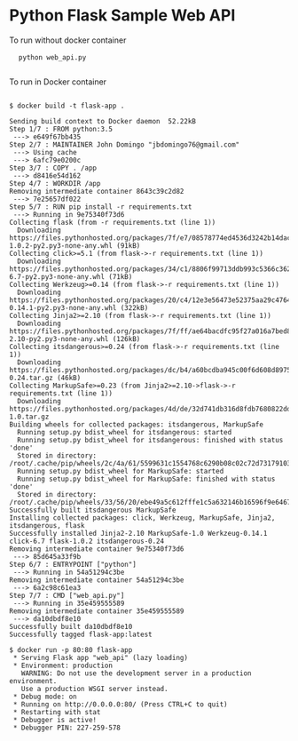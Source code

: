 # Python Flask Sample Web API

To run without docker container

<pre>
  <code>python web_api.py
  </code>
</pre>

To run in Docker container

<pre>
<code>
$ docker build -t flask-app .
    
Sending build context to Docker daemon  52.22kB
Step 1/7 : FROM python:3.5
 ---> e649f67bb435
Step 2/7 : MAINTAINER John Domingo "jbdomingo76@gmail.com"
 ---> Using cache
 ---> 6afc79e0200c
Step 3/7 : COPY . /app
 ---> d8416e54d162
Step 4/7 : WORKDIR /app
Removing intermediate container 8643c39c2d82
 ---> 7e25657df022
Step 5/7 : RUN pip install -r requirements.txt
 ---> Running in 9e75340f73d6
Collecting flask (from -r requirements.txt (line 1))
  Downloading https://files.pythonhosted.org/packages/7f/e7/08578774ed4536d3242b14dacb4696386634607af824ea997202cd0edb4b/Flask-1.0.2-py2.py3-none-any.whl (91kB)
Collecting click>=5.1 (from flask->-r requirements.txt (line 1))
  Downloading https://files.pythonhosted.org/packages/34/c1/8806f99713ddb993c5366c362b2f908f18269f8d792aff1abfd700775a77/click-6.7-py2.py3-none-any.whl (71kB)
Collecting Werkzeug>=0.14 (from flask->-r requirements.txt (line 1))
  Downloading https://files.pythonhosted.org/packages/20/c4/12e3e56473e52375aa29c4764e70d1b8f3efa6682bef8d0aae04fe335243/Werkzeug-0.14.1-py2.py3-none-any.whl (322kB)
Collecting Jinja2>=2.10 (from flask->-r requirements.txt (line 1))
  Downloading https://files.pythonhosted.org/packages/7f/ff/ae64bacdfc95f27a016a7bed8e8686763ba4d277a78ca76f32659220a731/Jinja2-2.10-py2.py3-none-any.whl (126kB)
Collecting itsdangerous>=0.24 (from flask->-r requirements.txt (line 1))
  Downloading https://files.pythonhosted.org/packages/dc/b4/a60bcdba945c00f6d608d8975131ab3f25b22f2bcfe1dab221165194b2d4/itsdangerous-0.24.tar.gz (46kB)
Collecting MarkupSafe>=0.23 (from Jinja2>=2.10->flask->-r requirements.txt (line 1))
  Downloading https://files.pythonhosted.org/packages/4d/de/32d741db316d8fdb7680822dd37001ef7a448255de9699ab4bfcbdf4172b/MarkupSafe-1.0.tar.gz
Building wheels for collected packages: itsdangerous, MarkupSafe
  Running setup.py bdist_wheel for itsdangerous: started
  Running setup.py bdist_wheel for itsdangerous: finished with status 'done'
  Stored in directory: /root/.cache/pip/wheels/2c/4a/61/5599631c1554768c6290b08c02c72d7317910374ca602ff1e5
  Running setup.py bdist_wheel for MarkupSafe: started
  Running setup.py bdist_wheel for MarkupSafe: finished with status 'done'
  Stored in directory: /root/.cache/pip/wheels/33/56/20/ebe49a5c612fffe1c5a632146b16596f9e64676768661e4e46
Successfully built itsdangerous MarkupSafe
Installing collected packages: click, Werkzeug, MarkupSafe, Jinja2, itsdangerous, flask
Successfully installed Jinja2-2.10 MarkupSafe-1.0 Werkzeug-0.14.1 click-6.7 flask-1.0.2 itsdangerous-0.24
Removing intermediate container 9e75340f73d6
 ---> 85d645a33f9b
Step 6/7 : ENTRYPOINT ["python"]
 ---> Running in 54a51294c3be
Removing intermediate container 54a51294c3be
 ---> 6a2c98c61ea3
Step 7/7 : CMD ["web_api.py"]
 ---> Running in 35e459555589
Removing intermediate container 35e459555589
 ---> da10dbdf8e10
Successfully built da10dbdf8e10
Successfully tagged flask-app:latest

$ docker run -p 80:80 flask-app
 * Serving Flask app "web_api" (lazy loading)
 * Environment: production
   WARNING: Do not use the development server in a production environment.
   Use a production WSGI server instead.
 * Debug mode: on
 * Running on http://0.0.0.0:80/ (Press CTRL+C to quit)
 * Restarting with stat
 * Debugger is active!
 * Debugger PIN: 227-259-578

  </code>
</pre>
